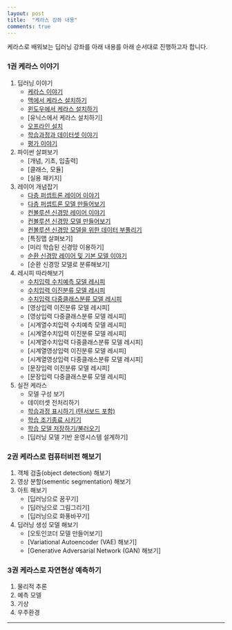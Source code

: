 ```yaml
---
layout: post
title:  "케라스 강좌 내용"
comments: true
---
```

케라스로 배워보는 딥러닝 강좌를 아래 내용를 아래 순서대로 진행하고자 합니다.

### 1권 케라스 이야기

1. 딥러닝 이야기
    * [케라스 이야기](https://tykimos.github.io/Keras/2017/01/27/Keras_Talk/)
    * [맥에서 케라스 설치하기](https://tykimos.github.io/Keras/2017/08/07/Keras_Install_on_Mac/)
    * [윈도우에서 케라스 설치하기](https://tykimos.github.io/Keras/2017/08/07/Keras_Install_on_Windows/)
    * [유닉스에서 케라스 설치하기]    
    * [오프라인 설치](https://tykimos.github.io/Keras/2017/03/15/Keras_Offline_Install/)        
    * [학습과정과 데이터셋 이야기](https://tykimos.github.io/Keras/2017/03/25/Dataset_and_Fit_Talk/)
    * [평가 이야기](https://tykimos.github.io/Keras/2017/05/22/Evaluation_Talk/)    
1. 파이썬 살펴보기
    * [개념, 기초, 입출력]
    * [클래스, 모듈]
    * [실용 패키지]
1. 레이어 개념잡기
    * [다층 퍼셉트론 레이어 이야기](https://tykimos.github.io/Keras/2017/01/27/MLP_Layer_Talk/)
    * [다층 퍼셉트론 모델 만들어보기](https://tykimos.github.io/Keras/2017/02/04/MLP_Getting_Started/)
    * [컨볼루션 신경망 레이어 이야기](https://tykimos.github.io/Keras/2017/01/27/CNN_Layer_Talk/)
    * [컨볼루션 신경망 모델 만들어보기](https://tykimos.github.io/Keras/2017/03/08/CNN_Getting_Started/)
    * [컨볼루션 신경망 모델을 위한 데이터 부풀리기](https://tykimos.github.io/Keras/2017/06/10/CNN_Data_Augmentation/) 
    * [특징맵 살펴보기]
    * [미리 학습된 신경망 이용하기]
    * [순환 신경망 레이어 및 기본 모델 이야기](https://tykimos.github.io/Keras/2017/04/09/RNN_Layer_Talk/)
    * [순환 신경망 모델로 분류해보기]
1. 레시피 따라해보기
    * [수치입력 수치예측 모델 레시피](https://tykimos.github.io/Keras/2017/08/13/Numerical_Prediction_Model_Recipe/)
    * [수치입력 이진분류 모델 레시피](https://tykimos.github.io/Keras/2017/08/13/Numerical_Input_Binary_Classification_Model_Recipe/)    
    * [수치입력 다중클래스분류 모델 레시피](https://tykimos.github.io/Keras/2017/08/19/Numerical_Input_Multiclass_Classification_Model_Recipe/)
    * [영상입력 이진분류 모델 레시피]    
    * [영상입력 다중클래스분류 모델 레시피]    
    * [시계열수치입력 수치예측 모델 레시피]
    * [시계열수치입력 이진분류 모델 레시피]
    * [시계열수치입력 다중클래스분류 모델 레시피]    
    * [시계열영상입력 이진분류 모델 레시피]
    * [시계열영상입력 다중클래스분류 모델 레시피]
    * [문장입력 이진분류 모델 레시피]
    * [문장입력 다중클래스분류 모델 레시피]
1. 실전 케라스
    * 모델 구성 보기
    * 데이터셋 전처리하기
    * [학습과정 표시하기 (텐서보드 포함)](https://tykimos.github.io/Keras/2017/07/09/Training_Monitoring/)    
    * [학습 조기종료 시키기](https://tykimos.github.io/Keras/2017/07/09/Early_Stopping/)
    * [학습 모델 저장하기/불러오기](https://tykimos.github.io/Keras/2017/06/10/Model_Save_Load/)
    * [딥러닝 모델 기반 운영시스템 설계하기]

### 2권 케라스로 컴퓨터비전 해보기

1. 객체 검출(object detection) 해보기
1. 영상 분할(sementic segmentation) 해보기
1. 아트 해보기
    * [딥러닝으로 꿈꾸기]
    * [딥러닝으로 그림그리기]
    * [딥러닝으로 화풍바꾸기]
1. 딥러닝 생성 모델 해보기
    * [오토인코더 모델 만들어보기]    
    * [Variational Autoencoder (VAE) 해보기]
    * [Generative Adversarial Network (GAN) 해보기]   

### 3권 케라스로 자연현상 예측하기

1. 물리적 추론
1. 예측 모델
1. 기상
1. 우주환경

---